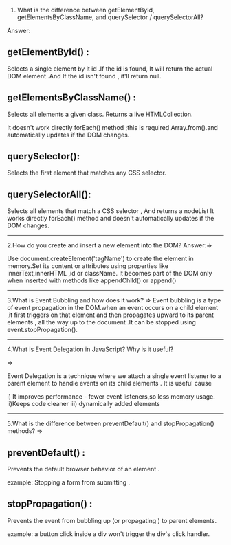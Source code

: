 1. What is the difference between getElementById, getElementsByClassName, and querySelector / querySelectorAll?

Answer:

## getElementById() :

Selects a single element by it id .If the id is found, It will return the actual DOM element
.And If the id isn't found , it'll return null.

## getElementsByClassName() :

Selects all elements a given class. Returns a live HTMLCollection.

It doesn't work directly forEach() method ;this is required Array.from().and automatically updates if the DOM changes.

## querySelector():

Selects the first element that matches any CSS selector.

## querySelectorAll():

Selects all elements that match a CSS selector , And returns a nodeList
It works directly forEach() method and doesn't automatically updates if the DOM changes.

---

2.How do you create and insert a new element into the DOM?
Answer:=>

Use document.createElement('tagName') to create the element in memory.Set its content or attributes using properties like innerText,innerHTML ,id or className. It becomes part of the DOM only when inserted with methods like appendChild() or append()

---

3.What is Event Bubbling and how does it work?
=>
Event bubbling is a type of event propagation in the DOM.when an event occurs on a child element ,it first triggers on that element and then propagates upward to its parent elements , all the way up to the document .It can be stopped using event.stopPropagation().

---

4.What is Event Delegation in JavaScript? Why is it useful?

=>

Event Delegation is a technique where we attach a single event listener to a parent element to handle events on its child elements . It is useful cause

i) It improves performance - fewer event listeners,so less memory usage.
ii)Keeps code cleaner
iii) dynamically added elements

---

5.What is the difference between preventDefault() and stopPropagation() methods?
=>

## preventDefault() :

Prevents the default browser behavior of an element .

example: Stopping a form from submitting .

## stopPropagation() :

Prevents the event from bubbling up (or propagating ) to parent elements.

example: a button click inside a div won't trigger the div's click handler.
